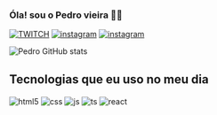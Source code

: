 ### Óla! sou o Pedro vieira 👨‍💻

[![TWITCH](https://img.shields.io/badge/Twitch-9146FF?style=for-the-badge&logo=twitch&logoColor=white)](https://www.twitch.tv/zequinhadomal)
[![instagram](https://img.shields.io/badge/Instagram-E4405F?style=for-the-badge&logo=instagram&logoColor=white)](https://www.instagram.com/pedrovieirv/?next=%2F)
[![instagram](https://img.shields.io/badge/LinkedIn-0077B5?style=for-the-badge&logo=linkedin&logoColor=white)](https://www.linkedin.com/in/pedro-vieira-31354525b/)


![Pedro GitHub stats](https://github-readme-stats.vercel.app/api?username=pedrovieirv&show_icons=true&theme=one-dark)

## Tecnologias que eu uso no meu dia

<div style="display: inline_block">
  <img align="center" alt="html5" src="https://img.shields.io/badge/HTML5-E34F26?style=for-the-badge&logo=html5&logoColor=white" />
  <img align="center" alt="css" src="https://img.shields.io/badge/CSS3-1572B6?style=for-the-badge&logo=css3&logoColor=white" />
  <img align="center" alt="js" src="https://img.shields.io/badge/JavaScript-F7DF1E?style=for-the-badge&logo=javascript&logoColor=black" />
  <img align="center" alt="ts" src="https://img.shields.io/badge/TypeScript-007ACC?style=for-the-badge&logo=typescript&logoColor=white" />
  <img align="center" alt="react" src="https://img.shields.io/badge/React-20232A?style=for-the-badge&logo=react&logoColor=61DAFB" />
</div><br/>
